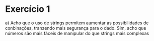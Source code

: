 # Exercício 1

a) Acho que o uso de strings permitem aumentar as possibilidades de conbinações, tranzendo mais segurança para o dado. Sim, acho que números são mais fáceis de manipular do que strings mais complexas
